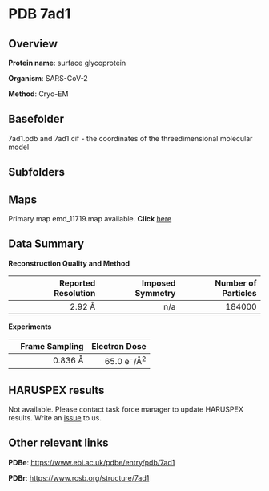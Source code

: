 # PDB 7ad1

## Overview

**Protein name**: surface glycoprotein

**Organism**: SARS-CoV-2

**Method**: Cryo-EM



## Basefolder

7ad1.pdb and 7ad1.cif - the coordinates of the threedimensional molecular model

## Subfolders









## Maps

Primary map emd_11719.map available. **Click** [here](http://ftp.wwpdb.org/pub/emdb/structures/EMD-11719/map/) 

## Data Summary
**Reconstruction Quality and Method**

|   | Reported Resolution | Imposed Symmetry | Number of Particles |
|---|-------------:|----------------:|--------------:|
|   |2.92 Å|n/a|184000|

**Experiments**

|   | Frame Sampling | Electron Dose |
|---|-------------:|----------------:|
|   |0.836 Å|65.0 e<sup>-</sup>/Å<sup>2</sup>|

## HARUSPEX results

Not available. Please contact task force manager to update HARUSPEX results. Write an [issue](https://github.com/thorn-lab/coronavirus_structural_task_force/issues) to us.

## Other relevant links 
**PDBe**:  https://www.ebi.ac.uk/pdbe/entry/pdb/7ad1
 
**PDBr**: https://www.rcsb.org/structure/7ad1 
